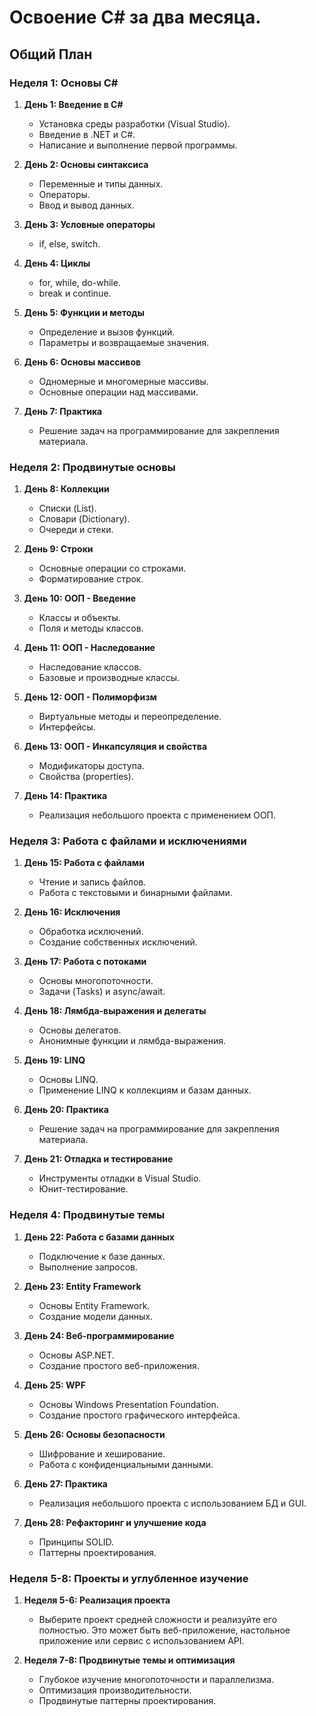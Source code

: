 # Освоение C# за два месяца.

## Общий План

### Неделя 1: Основы C#

1. **День 1: Введение в C#**
   - Установка среды разработки (Visual Studio).
   - Введение в .NET и C#.
   - Написание и выполнение первой программы.

2. **День 2: Основы синтаксиса**
   - Переменные и типы данных.
   - Операторы.
   - Ввод и вывод данных.

3. **День 3: Условные операторы**
   - if, else, switch.

4. **День 4: Циклы**
   - for, while, do-while.
   - break и continue.

5. **День 5: Функции и методы**
   - Определение и вызов функций.
   - Параметры и возвращаемые значения.

6. **День 6: Основы массивов**
   - Одномерные и многомерные массивы.
   - Основные операции над массивами.

7. **День 7: Практика**
   - Решение задач на программирование для закрепления материала.

### Неделя 2: Продвинутые основы

1. **День 8: Коллекции**
   - Списки (List).
   - Словари (Dictionary).
   - Очереди и стеки.

2. **День 9: Строки**
   - Основные операции со строками.
   - Форматирование строк.

3. **День 10: ООП - Введение**
   - Классы и объекты.
   - Поля и методы классов.

4. **День 11: ООП - Наследование**
   - Наследование классов.
   - Базовые и производные классы.

5. **День 12: ООП - Полиморфизм**
   - Виртуальные методы и переопределение.
   - Интерфейсы.

6. **День 13: ООП - Инкапсуляция и свойства**
   - Модификаторы доступа.
   - Свойства (properties).

7. **День 14: Практика**
   - Реализация небольшого проекта с применением ООП.

### Неделя 3: Работа с файлами и исключениями

1. **День 15: Работа с файлами**
   - Чтение и запись файлов.
   - Работа с текстовыми и бинарными файлами.

2. **День 16: Исключения**
   - Обработка исключений.
   - Создание собственных исключений.

3. **День 17: Работа с потоками**
   - Основы многопоточности.
   - Задачи (Tasks) и async/await.

4. **День 18: Лямбда-выражения и делегаты**
   - Основы делегатов.
   - Анонимные функции и лямбда-выражения.

5. **День 19: LINQ**
   - Основы LINQ.
   - Применение LINQ к коллекциям и базам данных.

6. **День 20: Практика**
   - Решение задач на программирование для закрепления материала.

7. **День 21: Отладка и тестирование**
   - Инструменты отладки в Visual Studio.
   - Юнит-тестирование.

### Неделя 4: Продвинутые темы

1. **День 22: Работа с базами данных**
   - Подключение к базе данных.
   - Выполнение запросов.

2. **День 23: Entity Framework**
   - Основы Entity Framework.
   - Создание модели данных.

3. **День 24: Веб-программирование**
   - Основы ASP.NET.
   - Создание простого веб-приложения.

4. **День 25: WPF**
   - Основы Windows Presentation Foundation.
   - Создание простого графического интерфейса.

5. **День 26: Основы безопасности**
   - Шифрование и хеширование.
   - Работа с конфиденциальными данными.

6. **День 27: Практика**
   - Реализация небольшого проекта с использованием БД и GUI.

7. **День 28: Рефакторинг и улучшение кода**
   - Принципы SOLID.
   - Паттерны проектирования.

### Неделя 5-8: Проекты и углубленное изучение

1. **Неделя 5-6: Реализация проекта**
   - Выберите проект средней сложности и реализуйте его полностью. Это может быть веб-приложение, настольное приложение или сервис с использованием API.

2. **Неделя 7-8: Продвинутые темы и оптимизация**
   - Глубокое изучение многопоточности и параллелизма.
   - Оптимизация производительности.
   - Продвинутые паттерны проектирования.

